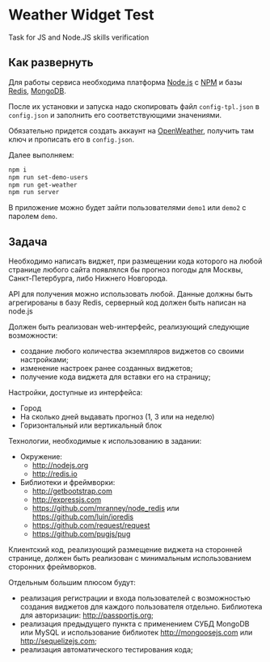 # Weather Widget Test

Task for JS and Node.JS skills verification

## Как развернуть

Для работы сервиса необходима платформа [Node.js](https://nodejs.org/)
c [NPM](https://www.npmjs.com/) и базы [Redis](https://redis.io/download),
[MongoDB](https://www.mongodb.com/download-center).

После их установки и запуска надо скопировать файл `config-tpl.json` в
`config.json` и заполнить его соответствующими значениями.

Обязательно придется создать аккаунт
на [OpenWeather](https://openweathermap.org/),
получить там ключ и прописать его в `config.json`.

Далее выполняем:

```bash
npm i
npm run set-demo-users
npm run get-weather
npm run server
```

В приложение можно будет зайти пользователями `demo1` или `demo2`
с паролем `demo`.

## Задача

Необходимо написать виджет, при размещении кода которого на любой странице любого 
сайта появлялся бы прогноз погоды для Москвы, Санкт-Петербурга, либо Нижнего 
Новгорода.

API для получения можно использовать любой. Данные должны быть агрегированы в базу 
Redis, серверный код должен быть написан на node.js

Должен быть реализован web-интерфейс, реализующий следующие возможности:

 * создание любого количества экземпляров виджетов со своими настройками;
 * изменение настроек ранее созданных виджетов;
 * получение кода виджета для вставки его на страницу;

Настройки, доступные из интерфейса:

 * Город
 * На сколько дней выдавать прогноз (1, 3 или на неделю)
 * Горизонтальный или вертикальный блок

Технологии, необходимые к использованию в задании:

 * Окружение:
   * http://nodejs.org
   * http://redis.io
 * Библиотеки и фреймворки:
   * http://getbootstrap.com
   * http://expressjs.com
   * https://github.com/mranney/node_redis или https://github.com/luin/ioredis
   * https://github.com/request/request
   * https://github.com/pugjs/pug

Клиентский код, реализующий размещение виджета на сторонней странице, должен быть 
реализован с минимальным использованием сторонних фреймворков.

Отдельным большим плюсом будут:

 * реализация регистрации и входа пользователей с возможностью создания виджетов для 
каждого пользователя отдельно. Библиотека для авторизации: http://passportjs.org;
 * реализация предыдущего пункта с применением СУБД MongoDB или MySQL и 
использование библиотек http://mongoosejs.com или http://sequelizejs.com;
 * реализация автоматического тестирования кода;

